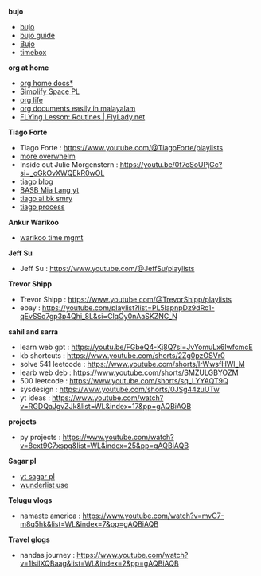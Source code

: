 
**bujo**
* [bujo](https://youtu.be/fm15cmYU0IM?si=Kj_G8bhiOyx6jSeA)
* [bujo guide](https://youtu.be/DRt8j7H1GvE?si=urSpgB2tKbHMWILW)
* [Bujo](https://youtu.be/fm15cmYU0IM?si=mcn0gGFj0SSeAD9V)
* [timebox](https://youtu.be/GBXpSr1TXgk?si=6pZI0zlh34m_b_pX)


**org at home**
* [org home docs*](https://www.youtube.com/watch?v=vwOidq7QQ-k&list=PLmMyXRtEtJEb0qXMQIZEvGmTDqDLuxkCA&index=23&pp=gAQBiAQB)
* [Simplify Space PL](https://www.youtube.com/@SimplifyYourSpace/playlists)
* [org life](https://www.youtube.com/watch?v=leABsFNopbw&list=WL&index=8&pp=gAQBiAQB)
* [org documents easily in malayalam](https://www.youtube.com/watch?v=olSqc4Ru3V0&list=PLmMyXRtEtJEba7aQjFMh0E-sI8KPcC6Ds&index=12)
* [FLYing Lesson: Routines | FlyLady.net](https://www.flylady.net/d/getting-started/flying-lessons/routines/#google_vignette)


**Tiago Forte**
* Tiago Forte : https://www.youtube.com/@TiagoForte/playlists
* [more overwhelm](https://www.youtube.com/watch?v=KpzlaTMw2L4&list=PLmMyXRtEtJEb0qXMQIZEvGmTDqDLuxkCA&index=25&pp=gAQBiAQB)
* Inside out Julie Morgenstern : https://youtu.be/0f7eSoUPjGc?si=_oGkOvXWQEkR0wOL
* [tiago blog](https://www.goodreads.com/author/show/17177938.Tiago_Forte/blog?page=2)
* [BASB Mia Lang yt](https://mialiang.com/building-a-second-brain/)
* [tiago ai bk smry](https://www.youtube.com/watch?v=l8oAZBBFG6k&list=PLmMyXRtEtJEb0qXMQIZEvGmTDqDLuxkCA&index=30&pp=gAQBiAQB)
* [tiago process](https://www.youtube.com/watch?v=C7MP2yQs0xk&list=PLmMyXRtEtJEb0qXMQIZEvGmTDqDLuxkCA&index=27&pp=gAQBiAQB)


**Ankur Warikoo**
* [warikoo time mgmt](https://www.youtube.com/watch?v=op_jwGT6Bvc&list=PLmMyXRtEtJEb0qXMQIZEvGmTDqDLuxkCA&index=16&pp=gAQBiAQB)

**Jeff Su**
* Jeff Su :  https://www.youtube.com/@JeffSu/playlists

**Trevor Shipp**
* Trevor Shipp : https://www.youtube.com/@TrevorShipp/playlists
* ebay : https://youtube.com/playlist?list=PL5lapnpDz9dRo1-qEvSSo7gp3p4Qhi_8L&si=ClqOy0nAaSKZNC_N


**sahil and sarra**
- learn web gpt : https://youtu.be/FGbeQ4-Kj8Q?si=JvYomuLx6lwfcmcE
- kb shortcuts : https://www.youtube.com/shorts/2Zg0pzOSVr0
- solve 541 leetcode : https://www.youtube.com/shorts/IrWwsfHWl_M
- learb web deb : https://www.youtube.com/shorts/SMZULGBYOZM
- 500 leetcode : https://www.youtube.com/shorts/sq_LYYAQT9Q
- sysdesign : https://www.youtube.com/shorts/0JSg44zuUTw
- yt ideas : https://www.youtube.com/watch?v=RGDQaJgvZJk&list=WL&index=17&pp=gAQBiAQB


**projects**
- py projects : https://www.youtube.com/watch?v=8ext9G7xspg&list=WL&index=25&pp=gAQBiAQB

**Sagar pl**
* [yt sagar pl](https://www.youtube.com/@Sagarclips/playlists)
* [wunderlist use](https://www.youtube.com/watch?v=TGz67AMG9a8&list=WL&index=1&pp=gAQBiAQB)

**Telugu vlogs**
* namaste america : https://www.youtube.com/watch?v=mvC7-m8q5hk&list=WL&index=7&pp=gAQBiAQB

**Travel glogs**
- nandas journey : https://www.youtube.com/watch?v=1lsiIXQBaag&list=WL&index=2&pp=gAQBiAQB
